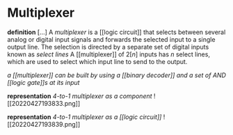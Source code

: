 # Multiplexer

**definition** [...] A _multiplexer_ is a [[logic circuit]] that selects between several analog or digital input signals and forwards the selected input to a single output line. The selection is directed by a separate set of digital inputs known as _select lines_ A [[multiplexer]] of $2[n]$ inputs has $n$ select lines, which are used to select which input line to send to the output.

_a [[multiplexer]] can be built by using a [[binary decoder]] and a set of AND [[logic gate]]s at its input_

**representation** _4-to-1 multiplexer as a component_ ![[20220427193833.png]]

**representation** _4-to-1 multiplexer as a [[logic circuit]]_ ![[20220427193839.png]]
